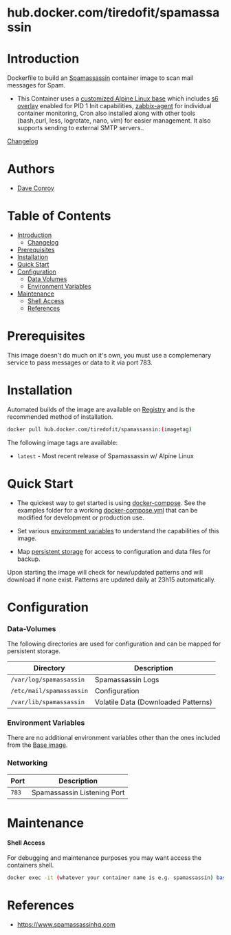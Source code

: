 # hub.docker.com/tiredofit/spamassassin

# Introduction

Dockerfile to build an [Spamassassin](https://spamassassin.apache.org) container image to scan mail messages for Spam.

* This Container uses a [customized Alpine Linux base](https://hub.docker.com/r/tiredofit/alpine) which includes [s6 overlay](https://github.com/just-containers/s6-overlay) enabled for PID 1 Init capabilities, [zabbix-agent](https://zabbix.org) for individual container monitoring, Cron also installed along with other tools (bash,curl, less, logrotate, nano, vim) for easier management. It also supports sending to external SMTP servers..



[Changelog](CHANGELOG.md)

# Authors

- [Dave Conroy](https://github.com/tiredofit/)

# Table of Contents

- [Introduction](#introduction)
    - [Changelog](CHANGELOG.md)
- [Prerequisites](#prerequisites)
- [Installation](#installation)
- [Quick Start](#quick-start)
- [Configuration](#configuration)
    - [Data Volumes](#data-volumes)
    - [Environment Variables](#environmentvariables)   
- [Maintenance](#maintenance)
    - [Shell Access](#shell-access)
   - [References](#references)

# Prerequisites

This image doesn't do much on it's own, you must use a complemenary service to pass messages or data to it via port 783.


# Installation

Automated builds of the image are available on [Registry](https://hub.docker.com/tiredofit/spamassassin) and is the recommended method of installation.


```bash
docker pull hub.docker.com/tiredofit/spamassassin:(imagetag)
```

The following image tags are available:
* `latest` - Most recent release of Spamassassin w/ Alpine Linux

# Quick Start

* The quickest way to get started is using [docker-compose](https://docs.docker.com/compose/). See the examples folder for a working [docker-compose.yml](examples/docker-compose.yml) that can be modified for development or production use.

* Set various [environment variables](#environment-variables) to understand the capabilities of this image.
* Map [persistent storage](#data-volumes) for access to configuration and data files for backup.

Upon starting the image will check for new/updated patterns and will download if none exist. Patterns are updated daily at 23h15 automatically.

# Configuration

### Data-Volumes

The following directories are used for configuration and can be mapped for persistent storage.

| Directory | Description |
|-----------|-------------|
| `/var/log/spamassassin` | Spamassassin Logs |
| `/etc/mail/spamassassin` | Configuration |
| `/var/lib/spamassassin` | Volatile Data (Downloaded Patterns)
    
### Environment Variables

There are no additional environment variables other than the ones included from the [Base image](https://hub.docker.com/r/tiredofit/alpine).

### Networking

| Port | Description |
|-----------|-------------|
| `783` | Spamassassin Listening Port |

# Maintenance

#### Shell Access

For debugging and maintenance purposes you may want access the containers shell. 

```bash
docker exec -it (whatever your container name is e.g. spamassassin) bash
```

# References

* https://www.spamassassinhq.com
